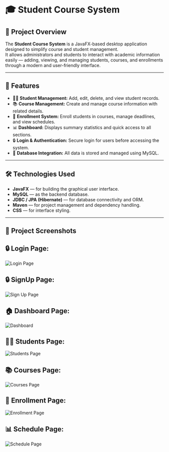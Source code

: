 # 🎓 Student Course System

## 🧩 Project Overview
The **Student Course System** is a JavaFX-based desktop application designed to simplify course and student management.  
It allows administrators and students to interact with academic information easily — adding, viewing, and managing students, courses, and enrollments through a modern and user-friendly interface.

---

## 🌟 Features
- 👩‍🎓 **Student Management:** Add, edit, delete, and view student records.  
- 📚 **Course Management:** Create and manage course information with related details.  
- 📝 **Enrollment System:** Enroll students in courses, manage deadlines, and view schedules.  
- 📊 **Dashboard:** Displays summary statistics and quick access to all sections.  
- 🔒 **Login & Authentication:** Secure login for users before accessing the system.  
- 💾 **Database Integration:** All data is stored and managed using MySQL.  

---

## 🛠️ Technologies Used
- **JavaFX** — for building the graphical user interface.  
- **MySQL** — as the backend database.  
- **JDBC / JPA (Hibernate)** — for database connectivity and ORM.  
- **Maven** — for project management and dependency handling.  
- **CSS** — for interface styling.  

---
## 📸 Project Screenshots
## 🔒 Login Page:  
![Login Page](images/login%20page.png)
## 🔒 SignUp Page:
![Sign Up Page](images/signUp%20page.png)
## 🏠 Dashboard Page:
![Dashboard](images/Dashboard.png)
## 👩‍🎓 Students Page:
![Students Page](images/Students%20Page.png)
## 📚 Courses Page:
![Courses Page](images/Courses%20Page.png)
## 📝 Enrollment Page:
![Enrollment Page](images/Enrollment%20Page.png)
## 📊 Schedule Page:
![Schedule Page](images/Schedule%20Page.png)